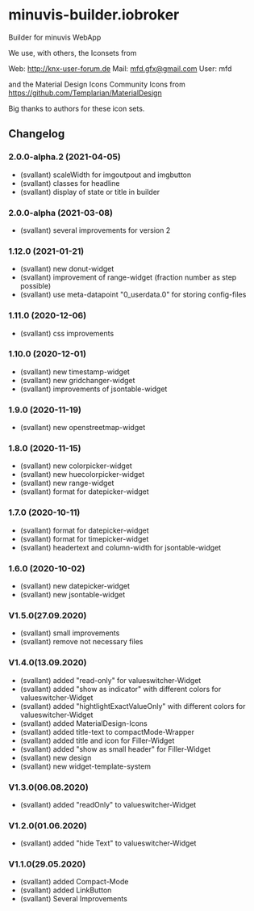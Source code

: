 # minuvis-builder.iobroker
Builder for minuvis WebApp

We use, with others, the Iconsets from

Web: http://knx-user-forum.de Mail: mfd.gfx@gmail.com User: mfd

and the Material Design Icons Community Icons from https://github.com/Templarian/MaterialDesign

Big thanks to authors for these icon sets.

## Changelog

### 2.0.0-alpha.2 (2021-04-05)
* (svallant) scaleWidth for imgoutpout and imgbutton
* (svallant) classes for headline
* (svallant) display of state or title in builder

### 2.0.0-alpha (2021-03-08)
* (svallant) several improvements for version 2

### 1.12.0 (2021-01-21)
* (svallant) new donut-widget
* (svallant) improvement of range-widget (fraction number as step possible)
* (svallant) use meta-datapoint "0_userdata.0" for storing config-files

### 1.11.0 (2020-12-06)
* (svallant) css improvements

### 1.10.0 (2020-12-01)
* (svallant) new timestamp-widget
* (svallant) new gridchanger-widget
* (svallant) improvements of jsontable-widget

### 1.9.0 (2020-11-19)
* (svallant) new openstreetmap-widget

### 1.8.0 (2020-11-15)
* (svallant) new colorpicker-widget
* (svallant) new huecolorpicker-widget
* (svallant) new range-widget
* (svallant) format for datepicker-widget

### 1.7.0 (2020-10-11)
* (svallant) format for datepicker-widget
* (svallant) format for timepicker-widget
* (svallant) headertext and column-width for jsontable-widget

### 1.6.0 (2020-10-02)
* (svallant) new datepicker-widget
* (svallant) new jsontable-widget

### V1.5.0(27.09.2020)
* (svallant) small improvements
* (svallant) remove not necessary files

### V1.4.0(13.09.2020)
* (svallant) added "read-only" for valueswitcher-Widget
* (svallant) added "show as indicator" with different colors for valueswitcher-Widget
* (svallant) added "hightlightExactValueOnly" with different colors for valueswitcher-Widget
* (svallant) added MaterialDesign-Icons
* (svallant) added title-text to compactMode-Wrapper
* (svallant) added title and icon for Filler-Widget
* (svallant) added "show as small header" for Filler-Widget
* (svallant) new design
* (svallant) new widget-template-system

### V1.3.0(06.08.2020)
* (svallant) added "readOnly" to valueswitcher-Widget

### V1.2.0(01.06.2020)
* (svallant) added "hide Text" to valueswitcher-Widget

### V1.1.0(29.05.2020)
* (svallant) added Compact-Mode
* (svallant) added LinkButton
* (svallant) Several Improvements
